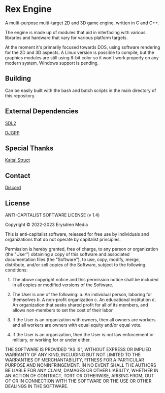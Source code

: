 # Rex Engine

A multi-purpose multi-target 2D and 3D game engine, written in C and C++.

The engine is made up of modules that aid in interfacing with various libraries and hardware that vary for various platform targets.

At the moment it's primarily focused towards DOS, using software rendering for the 2D and 3D aspects. A Linux version is possible to compile, but the graphics modules are still using 8-bit color so it won't work properly on any modern system. Windows support is pending.

## Building

Can be easily built with the bash and batch scripts in the main directory of this repository.

## External Dependencies

[SDL2](https://www.libsdl.org/)

[DJGPP](https://www.delorie.com/djgpp/)

## Special Thanks

[Kaitai Struct](http://kaitai.io/)

## Contact

[Discord](https://discord.gg/5MwE3xMcdN)

## License

ANTI-CAPITALIST SOFTWARE LICENSE (v 1.4)

Copyright © 2022-2023 Erysdren Media

This is anti-capitalist software, released for free use by individuals
and organizations that do not operate by capitalist principles.

Permission is hereby granted, free of charge, to any person or
organization (the "User") obtaining a copy of this software and
associated documentation files (the "Software"), to use, copy, modify,
merge, distribute, and/or sell copies of the Software, subject to the
following conditions:

  1. The above copyright notice and this permission notice shall be
  included in all copies or modified versions of the Software.

  2. The User is one of the following:
    a. An individual person, laboring for themselves
    b. A non-profit organization
    c. An educational institution
    d. An organization that seeks shared profit for all of its members,
    and allows non-members to set the cost of their labor

  3. If the User is an organization with owners, then all owners are
  workers and all workers are owners with equal equity and/or equal vote.

  4. If the User is an organization, then the User is not law enforcement
  or military, or working for or under either.

THE SOFTWARE IS PROVIDED "AS IS", WITHOUT EXPRESS OR IMPLIED WARRANTY OF
ANY KIND, INCLUDING BUT NOT LIMITED TO THE WARRANTIES OF MERCHANTABILITY,
FITNESS FOR A PARTICULAR PURPOSE AND NONINFRINGEMENT. IN NO EVENT SHALL
THE AUTHORS BE LIABLE FOR ANY CLAIM, DAMAGES OR OTHER LIABILITY, WHETHER
IN AN ACTION OF CONTRACT, TORT OR OTHERWISE, ARISING FROM, OUT OF OR IN
CONNECTION WITH THE SOFTWARE OR THE USE OR OTHER DEALINGS IN THE
SOFTWARE.

